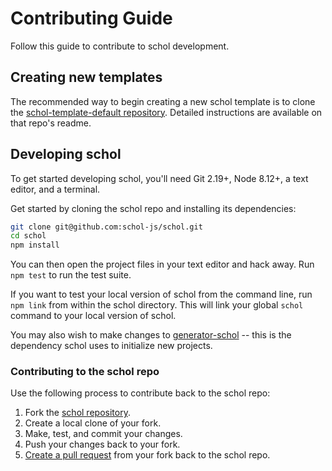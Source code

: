 # Contributing Guide

Follow this guide to contribute to schol development.

## Creating new templates

The recommended way to begin creating a new schol template is to clone the [schol-template-default repository](https://github.com/schol-js/schol-template-default). Detailed instructions are available on that repo's readme.

## Developing schol

To get started developing schol, you'll need Git 2.19+, Node 8.12+, a text editor, and a terminal.

Get started by cloning the schol repo and installing its dependencies:

```sh
git clone git@github.com:schol-js/schol.git
cd schol
npm install
```

You can then open the project files in your text editor and hack away. Run `npm test` to run the test suite.

If you want to test your local version of schol from the command line, run `npm link` from within the schol directory. This will link your global `schol` command to your local version of schol.

You may also wish to make changes to [generator-schol](https://github.com/schol-js/generator-schol) -- this is the dependency schol uses to initialize new projects.

### Contributing to the schol repo

Use the following process to contribute back to the schol repo:

1. Fork the [schol repository](https://github.com/schol-js/schol).
2. Create a local clone of your fork.
3. Make, test, and commit your changes.
4. Push your changes back to your fork.
5. [Create a pull request](https://help.github.com/articles/creating-a-pull-request-from-a-fork/) from your fork back to the schol repo.
